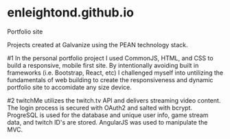# enleightond.github.io
Portfolio site

Projects created at Galvanize using the PEAN technology stack. 

#1 In the personal portfolio project I used CommonJS, HTML, and CSS to build a responsive, mobile 		first site. 
By intentionally avoiding built in frameworks (i.e. Bootstrap, React, etc) I challenged myself into untilizing the fundamentals of web building to create the responsiveness and dynamic portfolio site to accomidate any size device. 

#2 twitchMe utilizes the twitch.tv API and delivers streaming video content. 
The login process is secured with OAuth2 and salted with bcrypt.
ProgreSQL is used for the database and unique user info, game stream data, and twitch ID's are stored.
AngularJS was used to manipulate the MVC. 
